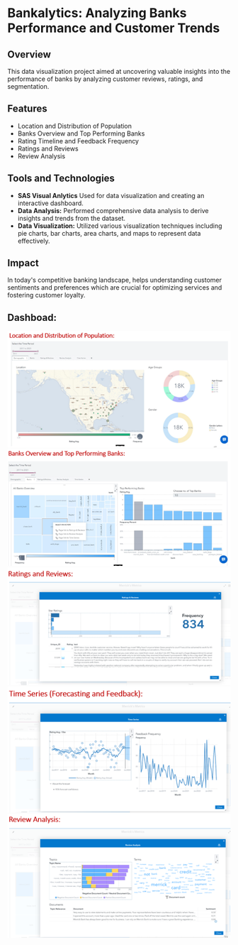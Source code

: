 # Bankalytics: Analyzing Banks Performance and Customer Trends

## Overview
This data visualization project aimed at uncovering valuable insights into the performance of banks by analyzing customer reviews, ratings, and segmentation.

## Features
- Location and Distribution of Population
- Banks Overview and Top Performing Banks
- Rating Timeline and Feedback Frequency
- Ratings and Reviews
- Review Analysis

## Tools and Technologies
- **SAS Visual Anlytics** Used for data visualization and creating an interactive dashboard.
- **Data Analysis:** Performed comprehensive data analysis to derive insights and trends from the dataset.
- **Data Visualization:** Utilized various visualization techniques including pie charts, bar charts, area charts, and maps to represent data effectively.

## Impact

In today's competitive banking landscape, helps understanding customer sentiments and preferences which are crucial for optimizing services and fostering customer loyalty.

## Dashboad:

![Location and Distribution of Population](https://github.com/edwin-samuel-giftson/My-Projects/blob/main/My%20Projects/Bankalytics_Banks-Performace-and-Customer-Trends/dashboard-visualizations/1_location-distribution.png?raw=true)
![Banks Overview and Top Performing Banks](https://github.com/edwin-samuel-giftson/My-Projects/blob/main/My%20Projects/Bankalytics_Banks-Performace-and-Customer-Trends/dashboard-visualizations/2_banks-overview.png?raw=true)
![Rating Timeline and Feedback Frequency](https://github.com/edwin-samuel-giftson/My-Projects/blob/main/My%20Projects/Bankalytics_Banks-Performace-and-Customer-Trends/dashboard-visualizations/3_ratings-reviews.png?raw=true)
![Ratings and Reviews](https://github.com/edwin-samuel-giftson/My-Projects/blob/main/My%20Projects/Bankalytics_Banks-Performace-and-Customer-Trends/dashboard-visualizations/4_time-series.png?raw=true)
![Review Analysis](https://github.com/edwin-samuel-giftson/My-Projects/blob/main/My%20Projects/Bankalytics_Banks-Performace-and-Customer-Trends/dashboard-visualizations/5_review-analysis.png?raw=true)



